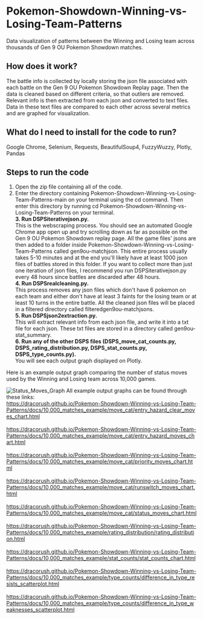 # Pokemon-Showdown-Winning-vs-Losing-Team-Patterns
Data visualization of patterns between the Winning and Losing team across thousands of Gen 9 OU Pokemon Showdown matches.
## How does it work?
The battle info is collected by locally storing the json file associated with each battle on the Gen 9 OU Pokemon Showdown Replay page. Then the data is cleaned based on different criteria, so that outliers are removed. Relevant info is then extracted from each json and converted to text files. Data in these text files are compared to each other across several metrics and are graphed for visualization.
## What do I need to install for the code to run?
Google Chrome, Selenium, Requests, BeautifulSoup4, FuzzyWuzzy, Plotly, Pandas
## Steps to run the code
1. Open the zip file containing all of the code. <br>
2. Enter the directory containing Pokemon-Showdown-Winning-vs-Losing-Team-Patterns-main on your terminal using the cd command. Then enter this directory by running cd Pokemon-Showdown-Winning-vs-Losing-Team-Patterns on your terminal. <br>
**3. Run DSPSiterativejson.py.** <br>
This is the webscraping process. You should see an automated Google Chrome app open up and try scrolling down as far as possible on the Gen 9 OU Pokemon Showdown replay page. All the game files' jsons are then added to a folder inside Pokemon-Showdown-Winning-vs-Losing-Team-Patterns called gen9ou-matchjson. This entire process usually takes 5-10 minutes and at the end you'll likely have at least 1000 json files of battles stored in this folder. If you want to collect more than just one iteration of json files, I recommend you run DSPSiterativejson.py every 48 hours since battles are discarded after 48 hours. <br>
**4. Run DSPSrealcleaning.py.** <br>
This process removes any json files which don't have 6 pokemon on each team and either don't have at least 3 faints for the losing team or at least 10 turns in the entire battle. All the cleaned json files will be placed in a filtered directory called filteredgen9ou-matchjsons. <br>
**5. Run DSPSjson2extraction.py.** <br>
This will extract relevant info from each json file, and write it into a txt file for each json. These txt files are stored in a directory called gen9ou-stat_summary. <br>
**6. Run any of the other DSPS files (DSPS_move_cat_counts.py, DSPS_rating_distribution.py, DSPS_stat_counts.py, DSPS_type_counts.py).** <br>
You will see each output graph displayed on Plotly.

Here is an example output graph comparing the number of status moves used by the Winning and Losing team across 10,000 games. <br>

![Status_Moves_Graph](https://github.com/Dracorush/Pokemon-Showdown-Winning-vs-Losing-Team-Patterns/assets/24494800/938f5262-4bed-40e8-bd8e-eccdce1440db)
All example output graphs can be found through these links: <br>
https://dracorush.github.io/Pokemon-Showdown-Winning-vs-Losing-Team-Patterns/docs/10,000_matches_example/move_cat/entry_hazard_clear_moves_chart.html <br> <br>
https://dracorush.github.io/Pokemon-Showdown-Winning-vs-Losing-Team-Patterns/docs/10,000_matches_example/move_cat/entry_hazard_moves_chart.html <br> <br>
https://dracorush.github.io/Pokemon-Showdown-Winning-vs-Losing-Team-Patterns/docs/10,000_matches_example/move_cat/priority_moves_chart.html <br> <br>
https://dracorush.github.io/Pokemon-Showdown-Winning-vs-Losing-Team-Patterns/docs/10,000_matches_example/move_cat/runswitch_moves_chart.html <br> <br>
https://dracorush.github.io/Pokemon-Showdown-Winning-vs-Losing-Team-Patterns/docs/10,000_matches_example/move_cat/status_moves_chart.html <br> <br>
https://dracorush.github.io/Pokemon-Showdown-Winning-vs-Losing-Team-Patterns/docs/10,000_matches_example/rating_distribution/rating_distribution.html <br> <br>
https://dracorush.github.io/Pokemon-Showdown-Winning-vs-Losing-Team-Patterns/docs/10,000_matches_example/stat_counts/stat_counts_chart.html <br> <br>
https://dracorush.github.io/Pokemon-Showdown-Winning-vs-Losing-Team-Patterns/docs/10,000_matches_example/type_counts/difference_in_type_resists_scatterplot.html <br> <br>
https://dracorush.github.io/Pokemon-Showdown-Winning-vs-Losing-Team-Patterns/docs/10,000_matches_example/type_counts/difference_in_type_weaknesses_scatterplot.html
